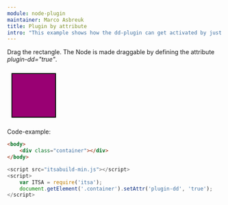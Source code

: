 ```yaml
---
module: node-plugin
maintainer: Marco Asbreuk
title: Plugin by attribute
intro: "This example shows how the dd-plugin can get activated by just defining its attribute."
---
```


<style type="text/css">
    .container {
        margin: 10px;
        height: 100px;
        width: 100px;
        background-color: #990073;
        border: 2px solid #000;
        display: inline-block;
        *display: inline;
        *zoom: 1;
    }
    .body-content.module p.spaced {
        margin-top: 150px;
    }
</style>

Drag the rectangle. The Node is made draggable by defining the attribute *plugin-dd="true"*.

<div class="container"></div>

<p class="spaced">Code-example:</p>

```html
<body>
    <div class="container"></div>
</body>
```

```js
<script src="itsabuild-min.js"></script>
<script>
    var ITSA = require('itsa');
    document.getElement('.container').setAttr('plugin-dd', 'true');
</script>
```

<script src="../../dist/itsabuild.js"></script>
<script>
    var ITSA = require('itsa');
    document.getElement('.container').setAttr('plugin-dd', 'true');
</script>

